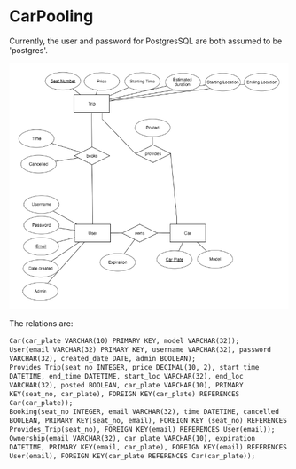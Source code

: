 # CarPooling

Currently, the user and password for PostgresSQL are both assumed to be 'postgres'.

![](erdplus-diagram-2.png)

The relations are:
```
Car(car_plate VARCHAR(10) PRIMARY KEY, model VARCHAR(32));
User(email VARCHAR(32) PRIMARY KEY, username VARCHAR(32), password VARCHAR(32), created_date DATE, admin BOOLEAN);
Provides_Trip(seat_no INTEGER, price DECIMAL(10, 2), start_time DATETIME, end_time DATETIME, start_loc VARCHAR(32), end_loc VARCHAR(32), posted BOOLEAN, car_plate VARCHAR(10), PRIMARY KEY(seat_no, car_plate), FOREIGN KEY(car_plate) REFERENCES Car(car_plate));
Booking(seat_no INTEGER, email VARCHAR(32), time DATETIME, cancelled BOOLEAN, PRIMARY KEY(seat_no, email), FOREIGN KEY (seat_no) REFERENCES Provides_Trip(seat_no), FOREIGN KEY(email) REFERENCES User(email));
Ownership(email VARCHAR(32), car_plate VARCHAR(10), expiration DATETIME, PRIMARY KEY(email, car_plate), FOREIGN KEY(email) REFERENCES User(email), FOREIGN KEY(car_plate REFERENCES Car(car_plate));
```
